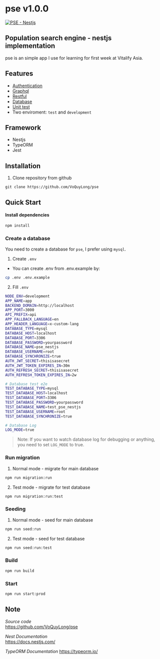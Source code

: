 pse v1.0.0
================================


[![PSE - Nestjs](https://img.shields.io/badge/dependency-Nestjs-red?logo=Nestjs&logoColor=Red)](https://nestjs.com/)
  

Population search engine - nestjs implementation 
---------------------------------------------
pse is an simple app I use for learning for first week at Vitalify Asia.

Features
--------
  
- [Authentication](./docs/authentication.md)
- [Graphql](./docs/graphql.md)
- [Restful](./docs/restful.md)
- [Database](./docs/database.md)
- [Unit test](./docs/test.md)
- Two enviroment: `test` and `development`

Framework
--------
- Nestjs
- TypeORM
- Jest

Installation
-------
1. Clone repository from github
```shell
git clone https://github.com/VoQuyLong/pse
```

Quick Start
-----------

#### Install dependencies
```bash
npm install
```

### Create a database
You need to create a database for `pse`, I prefer using `mysql`.

1. Create `.env`
- You can create .env from .env.example by:

```bash
cp .env .env.example
```

2. Fill `.env`
```bash
NODE_ENV=development
APP_NAME=app
BACKEND_DOMAIN=http://localhost
APP_PORT=3000
API_PREFIX=api
APP_FALLBACK_LANGUAGE=en
APP_HEADER_LANGUAGE=x-custom-lang
DATABASE_TYPE=mysql
DATABASE_HOST=localhost
DATABASE_PORT=3306
DATABASE_PASSWORD=yourpassword
DATABASE_NAME=pse_nestjs
DATABASE_USERNAME=root
DATABASE_SYNCHRONIZE=true
AUTH_JWT_SECRET=thisisasecret
AUTH_JWT_TOKEN_EXPIRES_IN=30m
AUTH_REFRESH_SECRET=thisisasecret
AUTH_REFRESH_TOKEN_EXPIRES_IN=2w

# Database test e2e
TEST_DATABASE_TYPE=mysql
TEST_DATABASE_HOST=localhost
TEST_DATABASE_PORT=3306
TEST_DATABASE_PASSWORD=yourpassword
TEST_DATABASE_NAME=test_pse_nestjs
TEST_DATABASE_USERNAME=root
TEST_DATABASE_SYNCHRONIZE=true

# Database Log
LOG_MODE=true
```

> Note: If you want to watch database log for debugging or anything, you need to set `LOG_MODE` to true.

### Run migration
1. Normal mode - migrate for main database
```bash
npm run migration:run
```
2. Test mode - migrate for test database
```bash
npm run migration:run:test
```

### Seeding 
1. Normal mode - seed for main database
```bash
npm run seed:run
```
2. Test mode - seed for test database
```bash
npm run seed:run:test
```

### Build 
```bash
npm run build
```

### Start
```bash
npm run start:prod
```

Note
----

_Source code_  
    https://github.com/VoQuyLong/pse

_Nest Documentation_  
    https://docs.nestjs.com/

_TypeORM Documentation_
    https://typeorm.io/
